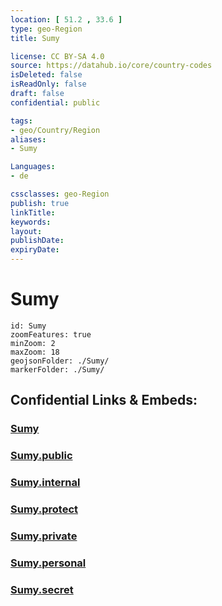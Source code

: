 ```yaml
---
location: [ 51.2 , 33.6 ] 
type: geo-Region
title: Sumy

license: CC BY-SA 4.0
source: https://datahub.io/core/country-codes
isDeleted: false
isReadOnly: false
draft: false
confidential: public

tags:
- geo/Country/Region
aliases:
- Sumy

Languages:
- de

cssclasses: geo-Region
publish: true
linkTitle: 
keywords: 
layout: 
publishDate: 
expiryDate: 
---
```


# Sumy

```leaflet
id: Sumy
zoomFeatures: true 
minZoom: 2 
maxZoom: 18
geojsonFolder: ./Sumy/
markerFolder: ./Sumy/
```


## Confidential Links & Embeds: 

### [Sumy](/_Standards/Earth/Continent/Europe/Europe~East/Ukraine/Regions~Ukraine/Sumy.md) 

### [Sumy.public](/_public/Earth/Continent/Europe/Europe~East/Ukraine/Regions~Ukraine/Sumy.public.md) 

### [Sumy.internal](/_internal/Earth/Continent/Europe/Europe~East/Ukraine/Regions~Ukraine/Sumy.internal.md) 

### [Sumy.protect](/_protect/Earth/Continent/Europe/Europe~East/Ukraine/Regions~Ukraine/Sumy.protect.md) 

### [Sumy.private](/_private/Earth/Continent/Europe/Europe~East/Ukraine/Regions~Ukraine/Sumy.private.md) 

### [Sumy.personal](/_personal/Earth/Continent/Europe/Europe~East/Ukraine/Regions~Ukraine/Sumy.personal.md) 

### [Sumy.secret](/_secret/Earth/Continent/Europe/Europe~East/Ukraine/Regions~Ukraine/Sumy.secret.md)

